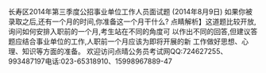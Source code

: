 长寿区2014年第三季度公招事业单位工作人员面试题
(2014年8月9日)
如果你被录取之后,还有一个月的时间,你准备这一个月干什么?
点睛解析】这道题比较开放,询问如何安排入职前的一个月,考生站在不同的角度可
以作出不同的回答,但建议答题应结合事业单位的工作,人职前一个月应该为即将开展的新
工作做好思想、心理、知识等方面的准备。
欢迎访问点晴公务员考试网QQ:724627255、993487197电话:023-65318910、15998967889-47
